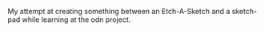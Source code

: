 My attempt at creating something between an Etch-A-Sketch and a sketch-pad while learning at the odn project.